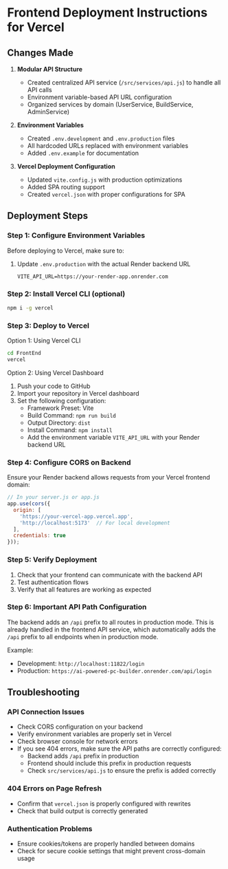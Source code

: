 # Frontend Deployment Instructions for Vercel

## Changes Made

1. **Modular API Structure**
   - Created centralized API service (`/src/services/api.js`) to handle all API calls
   - Environment variable-based API URL configuration
   - Organized services by domain (UserService, BuildService, AdminService)

2. **Environment Variables**
   - Created `.env.development` and `.env.production` files
   - All hardcoded URLs replaced with environment variables
   - Added `.env.example` for documentation

3. **Vercel Deployment Configuration**
   - Updated `vite.config.js` with production optimizations
   - Added SPA routing support
   - Created `vercel.json` with proper configurations for SPA

## Deployment Steps

### Step 1: Configure Environment Variables
Before deploying to Vercel, make sure to:
1. Update `.env.production` with the actual Render backend URL
   ```
   VITE_API_URL=https://your-render-app.onrender.com
   ```

### Step 2: Install Vercel CLI (optional)
```bash
npm i -g vercel
```

### Step 3: Deploy to Vercel
Option 1: Using Vercel CLI
```bash
cd FrontEnd
vercel
```

Option 2: Using Vercel Dashboard
1. Push your code to GitHub
2. Import your repository in Vercel dashboard
3. Set the following configuration:
   - Framework Preset: Vite
   - Build Command: `npm run build`
   - Output Directory: `dist`
   - Install Command: `npm install`
   - Add the environment variable `VITE_API_URL` with your Render backend URL

### Step 4: Configure CORS on Backend
Ensure your Render backend allows requests from your Vercel frontend domain:

```javascript
// In your server.js or app.js
app.use(cors({
  origin: [
    'https://your-vercel-app.vercel.app', 
    'http://localhost:5173'  // For local development
  ],
  credentials: true
}));
```

### Step 5: Verify Deployment
1. Check that your frontend can communicate with the backend API
2. Test authentication flows
3. Verify that all features are working as expected

### Step 6: Important API Path Configuration
The backend adds an `/api` prefix to all routes in production mode. This is already handled in the frontend API service, which automatically adds the `/api` prefix to all endpoints when in production mode.

Example:
- Development: `http://localhost:11822/login`
- Production: `https://ai-powered-pc-builder.onrender.com/api/login`

## Troubleshooting

### API Connection Issues
- Check CORS configuration on your backend
- Verify environment variables are properly set in Vercel
- Check browser console for network errors
- If you see 404 errors, make sure the API paths are correctly configured:
  - Backend adds `/api` prefix in production
  - Frontend should include this prefix in production requests
  - Check `src/services/api.js` to ensure the prefix is added correctly

### 404 Errors on Page Refresh
- Confirm that `vercel.json` is properly configured with rewrites
- Check that build output is correctly generated

### Authentication Problems
- Ensure cookies/tokens are properly handled between domains
- Check for secure cookie settings that might prevent cross-domain usage
